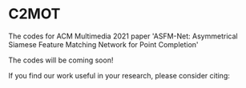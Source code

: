 # C2MOT
The codes for ACM Multimedia 2021 paper 'ASFM-Net: Asymmetrical Siamese Feature Matching Network for Point Completion'

The codes will be coming soon!

If you find our work useful in your research, please consider citing:
